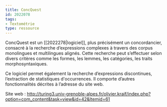 ```yaml
---
title: ConcQuest
id: 2022078
tags:
- Textométrie
type: ressource
---
```


ConcQuest est un [[2022278|logiciel]], plus précisément un concordancier, consacré à la recherche d’expressions complexes à travers des corpus monolingues et multilingues alignés. Cette recherche peut s’effectuer selon divers critères comme les formes, les lemmes, les catégories, les traits morphosyntaxiques. 

Ce logiciel permet également la recherche d’expressions discontinues, l’extraction de statistiques d'occurrences. Il comporte d’autres fonctionnalités décrites à l’adresse du site web.

Site web : <http://turing3.univ-grenoble-alpes.fr/olivier.kraif/index.php?option=com_content&task=view&id=42&Itemid=61>

